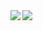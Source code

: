 <a href="https://github-readme-stats.vercel.app/api?username=thara&show_icons=true&theme=dark&count_private=true">
  <img align="left" src="https://github-readme-stats.vercel.app/api?username=thara&show_icons=true&theme=dark&count_private=true" />
</a>
<a href="https://github-readme-stats.vercel.app/api/top-langs/?username=thara&theme=dark&layout=compact">
  <img align="left" src="https://github-readme-stats.vercel.app/api/top-langs/?username=thara&theme=dark&layout=compact" />
</a>

<!-- genereated by https://github.com/anuraghazra/github-readme-stats -->
